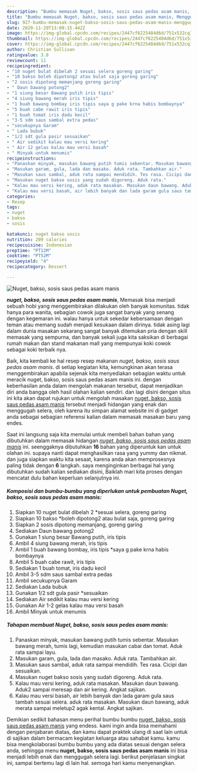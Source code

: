 ```yaml
---
description: "Bumbu memasak Nuget, bakso, sosis saus pedas asam manis, Menggugah Selera"
title: "Bumbu memasak Nuget, bakso, sosis saus pedas asam manis, Menggugah Selera"
slug: 927-bumbu-memasak-nuget-bakso-sosis-saus-pedas-asam-manis-menggugah-selera
date: 2020-11-29T13:09:15.442Z
image: https://img-global.cpcdn.com/recipes/2447cf6225484d6d/751x532cq70/nuget-bakso-sosis-saus-pedas-asam-manis-foto-resep-utama.jpg
thumbnail: https://img-global.cpcdn.com/recipes/2447cf6225484d6d/751x532cq70/nuget-bakso-sosis-saus-pedas-asam-manis-foto-resep-utama.jpg
cover: https://img-global.cpcdn.com/recipes/2447cf6225484d6d/751x532cq70/nuget-bakso-sosis-saus-pedas-asam-manis-foto-resep-utama.jpg
author: Christian Sullivan
ratingvalue: 3.8
reviewcount: 11
recipeingredient:
- "10 nuget bulat dibelah 2 sesuai selera goreng garing"
- "10 bakso boleh dipotong2 atau bulat saja goreng garing"
- "2 sosis dipotong memanjang goreng garing"
- " Daun bawang potong2"
- "1 siung besar Bawang putih iris tipis"
- "4 siung bawang merah iris tipis"
- "1 buah bawang bombay iris tipis saya g pake krna habis bombaynya"
- "5 buah cabe rawit iris tipis"
- "1 buah tomat iris dadu kecil"
- "3-5 sdm saus sambal extra pedas"
- "secukupnya Garam"
- " Lada bubuk"
- "1/2 sdt gula pasir sesuaikan"
- " Air sedikit kalau mau versi kering"
- " Air 12 gelas kalau mau versi basah"
- " Minyak untuk menumis"
recipeinstructions:
- "Panaskan minyak, masukan bawang putih tumis sebentar. Masukan bawang merah, tumis lagi, kemudian masukan cabai dan tomat. Aduk rata sampai layu."
- "Masukan garam, gula, lada dan masako. Aduk rata. Tambahkan air."
- "Masukan saus sambal, aduk rata sampai mendidih. Tes rasa. Cicipi dan sesuaikan."
- "Masukan nuget bakso sosis yang sudah digoreng. Aduk rata."
- "Kalau mau versi kering, aduk rata masakan. Masukan daun bawang. Aduk2 sampai meresap dan air kering. Angkat sajikan."
- "Kalau mau versi basah, air lebih banyak dan lada garam gula saus tambah sesuai selera. aduk rata masakan. Masukan daun bawang, aduk merata sampai meletup2 agak kental. Angkat sajikan."
categories:
- Resep
tags:
- nuget
- bakso
- sosis

katakunci: nuget bakso sosis 
nutrition: 209 calories
recipecuisine: Indonesian
preptime: "PT12M"
cooktime: "PT52M"
recipeyield: "4"
recipecategory: Dessert

---
```



![Nuget, bakso, sosis saus pedas asam manis](https://img-global.cpcdn.com/recipes/2447cf6225484d6d/751x532cq70/nuget-bakso-sosis-saus-pedas-asam-manis-foto-resep-utama.jpg)

<b><i>nuget, bakso, sosis saus pedas asam manis</i></b>, Memasak bisa menjadi sebuah hobi yang menggembirakan dilakukan oleh banyak komunitas. tidak hanya para wanita, sebagian cowok juga sangat banyak yang senang dengan kegemaran ini. walau hanya untuk sekedar kebersamaan dengan teman atau memang sudah menjadi kesukaan dalam dirinya. tidak asing lagi dalam dunia masakan sekarang sangat banyak ditemukan pria dengan skill memasak yang sempurna, dan banyak sekali juga kita saksikan di berbagai rumah makan dan stand makanan mall yang mempunyai koki cowok sebagai koki terbaik nya.



Baik, kita kembali ke hal resep resep makanan <i>nuget, bakso, sosis saus pedas asam manis</i>. di setiap kegiatan kita, kemungkinan akan terasa menggembirakan apabila sejenak kita menyediakan sebagian waktu untuk meracik nuget, bakso, sosis saus pedas asam manis ini. dengan keberhasilan anda dalam mengolah makanan tersebut, dapat menjadikan diri anda bangga oleh hasil olahan kalian sendiri. dan lagi disini dengan situs ini kita akan dapat rujukan untuk mengolah masakan <u>nuget, bakso, sosis saus pedas asam manis</u> tersebut menjadi hidangan yang enak dan menggugah selera, oleh karena itu simpan alamat website ini di gadget anda sebagai sebagian referensi kalian dalam memasak masakan baru yang endes.


Saat ini langsung saja kita memulai untuk membeli bahan bahan yang dibutuhkan dalam memasak hidangan <u><i>nuget, bakso, sosis saus pedas asam manis</i></u> ini. seenggaknya dibutuhkan <b>16</b> bahan yang diperuntuk kan untuk olahan ini. supaya nanti dapat menghasilkan rasa yang yummy dan nikmat. dan juga siapkan waktu kita sesaat, karena anda akan memprosesnya paling tidak dengan <b>6</b> langkah. saya menginginkan berbagai hal yang dibutuhkan sudah kalian sediakan disini, Baiklah mari kita proses dengan mencatat dulu bahan keperluan selanjutnya ini.

<!--inarticleads1-->

##### Komposisi dan bumbu-bumbu yang diperlukan untuk pembuatan Nuget, bakso, sosis saus pedas asam manis:

1. Siapkan 10 nuget bulat dibelah 2 *sesuai selera, goreng garing
1. Siapkan 10 bakso *boleh dipotong2 atau bulat saja, goreng garing
1. Siapkan 2 sosis dipotong memanjang, goreng garing
1. Sediakan  Daun bawang potong2
1. Gunakan 1 siung besar Bawang putih, iris tipis
1. Ambil 4 siung bawang merah, iris tipis
1. Ambil 1 buah bawang bombay, iris tipis *saya g pake krna habis bombaynya
1. Ambil 5 buah cabe rawit, iris tipis
1. Sediakan 1 buah tomat, iris dadu kecil
1. Ambil 3-5 sdm saus sambal extra pedas
1. Ambil secukupnya Garam
1. Sediakan  Lada bubuk
1. Gunakan 1/2 sdt gula pasir *sesuaikan
1. Sediakan  Air sedikit kalau mau versi kering
1. Gunakan  Air 1-2 gelas kalau mau versi basah
1. Ambil  Minyak untuk menumis




<!--inarticleads2-->

##### Tahapan membuat Nuget, bakso, sosis saus pedas asam manis:

1. Panaskan minyak, masukan bawang putih tumis sebentar. Masukan bawang merah, tumis lagi, kemudian masukan cabai dan tomat. Aduk rata sampai layu.
1. Masukan garam, gula, lada dan masako. Aduk rata. Tambahkan air.
1. Masukan saus sambal, aduk rata sampai mendidih. Tes rasa. Cicipi dan sesuaikan.
1. Masukan nuget bakso sosis yang sudah digoreng. Aduk rata.
1. Kalau mau versi kering, aduk rata masakan. Masukan daun bawang. Aduk2 sampai meresap dan air kering. Angkat sajikan.
1. Kalau mau versi basah, air lebih banyak dan lada garam gula saus tambah sesuai selera. aduk rata masakan. Masukan daun bawang, aduk merata sampai meletup2 agak kental. Angkat sajikan.




Demikian sedikit bahasan menu perihal bumbu bumbu <u>nuget, bakso, sosis saus pedas asam manis</u> yang endess. kami ingin anda bisa memahami dengan penjabaran diatas, dan kamu dapat praktek ulang di saat lain untuk di sajikan dalam bermacam kegiatan keluarga atau sahabat kamu. kamu bisa mengkolaborasi bumbu bumbu yang ada diatas sesuai dengan selera anda, sehingga menu <b>nuget, bakso, sosis saus pedas asam manis</b> ini bisa menjadi lebih enak dan menggugah selera lagi. berikut penjelasan singkat ini, sampai bertemu lagi di lain hal. semoga hari kamu menyenangkan.
